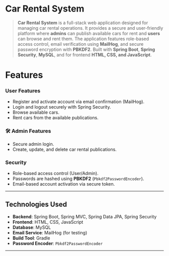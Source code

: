 # Car Rental System

> **Car Rental System** is a full-stack web application designed for managing car rental operations.
> It provides a secure and user-friendly platform where **admins** can publish available cars for rent and **users** can browse and rent them.
> The application features role-based access control, email verification using **MailHog**, and secure password encryption with **PBKDF2**.
> Built with **Spring Boot**, **Spring Security**, **MySQL**, and for frontend **HTML, CSS, and JavaScript**.

# Features

###  User Features
- Register and activate account via email confirmation (MailHog).
- Login and logout securely with Spring Security.
- Browse available cars.
- Rent cars from the available publications.

### 🛠 Admin Features
- Secure admin login.
- Create, update, and delete car rental publications.

###  Security
- Role-based access control (User/Admin).
- Passwords are hashed using **PBKDF2** (`Pbkdf2PasswordEncoder`).
- Email-based account activation via secure token.

---

##  Technologies Used

- **Backend**: Spring Boot, Spring MVC, Spring Data JPA, Spring Security
- **Frontend**: HTML, CSS, JavaScript
- **Database**: MySQL
- **Email Service**: MailHog (for testing)
- **Build Tool**: Gradle
- **Password Encoder**: `Pbkdf2PasswordEncoder`

---
